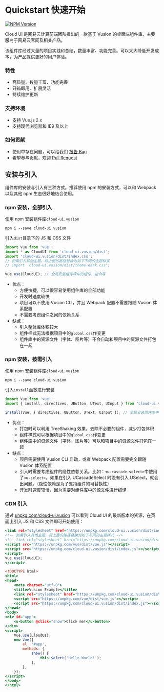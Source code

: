 # Quickstart 快速开始

[![NPM Version](https://img.shields.io/badge/version-0.4.x-orange.svg?style=flat-square&longCache=true)](http://npmjs.org/package/cloud-ui.vusion)

Cloud UI 是网易云计算前端团队推出的一款基于 Vusion 的桌面端组件库，主要服务于网易云官网及相关产品。

该组件库经过大量的项目实践和总结，数量丰富、功能完善。可以大大降低开发成本，为产品提供更好的用户体验。

### 特性

- 高质量、数量丰富、功能完善
- 开箱即用、扩展灵活
- 持续维护更新

### 支持环境

- 支持 Vue.js 2.x
- 支持现代浏览器和 IE9 及以上

### 如何贡献

- 使用中存在问题，可以给我们 [报告 Bug](https://github.com/vusion/cloud-ui/issues)
- 希望参与贡献，欢迎 [Pull Request](https://github.com/vusion/cloud-ui/pulls)

## 安装与引入

组件库的安装与引入有三种方式。推荐使用 npm 的安装方式，可以和 Webpack 以及其他 npm 生态很好地结合使用。

### npm 安装，全部引入

使用 npm 安装组件库`cloud-ui.vusion`

``` shell
npm i --save cloud-ui.vusion
```

引入`dist`目录下的 JS 和 CSS 文件

``` js
import Vue from 'vue';
import * as CloudUI from 'cloud-ui.vusion/dist';
import 'cloud-ui.vusion/dist/index.css';
// 如需引入其他主题，将上面的路径替换为如下不同的主题样式
// import 'cloud-ui.vusion/dist/theme-dark.css';

Vue.use(CloudUI); // 全局安装组件库中的组件、指令等
```

- 优点：
    - 方便快捷，可以很容易使用组件库的全部功能
    - 开发时速度较快
    - 项目可以不使用 Vusion CLI，并且 Webpack 配置不需要跟随 Vusion 体系配置
    - 不需要考虑组件之间的依赖关系
- 缺点：
    - 引入整体库体积较大
    - 组件样式无法根据项目中的`global.css`作变更
    - 组件库中的资源文件（字体、图片等）不会自动和项目中的资源文件打包在一起

### npm 安装，按需引入

使用 npm 安装组件库`cloud-ui.vusion`

``` shell
npm i --save cloud-ui.vusion
```

引入`install`函数进行安装

``` js
import Vue from 'vue';
import { install, directives, UButton, UText, UInput } from 'cloud-ui.vusion';

install(Vue, { directives, UButton, UText, UInput }); // 全局安装组件库中的组件、指令等等
```

- 优点：
    - 打包时可以利用 TreeShaking 效果，去除不必要的组件，减少打包体积
    - 组件样式可以根据项目中的`global.css`作变更
    - 组件库中的资源文件（字体、图片等）可以和项目中的资源文件打包在一起
- 缺点：
    - 项目需要使用 Vusion CLI 启动，或者 Webpack 配置需要完全跟随 Vusion 体系配置
    - 引入时需要考虑组件的隐性依赖关系。比如：`<u-cascade-select>`中使用了`<u-select>`，如果在引入 UCascadeSelect 时没有引入 USelect，就会出问题。（隐性依赖是为了支持组件的可替换性）
    - 开发时速度较慢，因为需要对组件库中的源文件进行编译

### CDN 引入

通过 [unpkg.com/cloud-ui.vusion](https://unpkg.com/cloud-ui.vusion) 可以看到 Cloud UI 的最新版本的资源，在页面上引入 JS 和 CSS 文件即可开始使用：

``` htm
<link rel="stylesheet" href="https://unpkg.com/cloud-ui.vusion/dist/index.css">
<!-- 如需引入其他主题，将上面的路径替换为如下不同的主题样式 -->
<!-- link rel="stylesheet" href="https://unpkg.com/cloud-ui.vusion/dist/theme-dark.css" -->
<script src="https://unpkg.com/vue/dist/vue.js"></script>
<script src="https://unpkg.com/cloud-ui.vusion/dist/index.js"></script>
<script>
Vue.use(CloudUI);
</script>
```

``` htm
<!DOCTYPE html>
<html>
<head>
    <meta charset="utf-8">
    <title>Vusion Example</title>
    <link rel="stylesheet" href="https://unpkg.com/cloud-ui.vusion/dist/index.css">
    <script src="https://unpkg.com/vue/dist/vue.js"></script>
    <script src="https://unpkg.com/cloud-ui.vusion/dist/index.js"></script>
</head>
<body>
<div id="app">
    <u-button @click="show">Click me!</u-button>
</div>
<script>
    Vue.use(CloudUI);
    new Vue({
        el: '#app',
        methods: {
            show() {
                this.$alert('Hello World!');
            },
        },
    });
</script>
</body>
</html>
```

